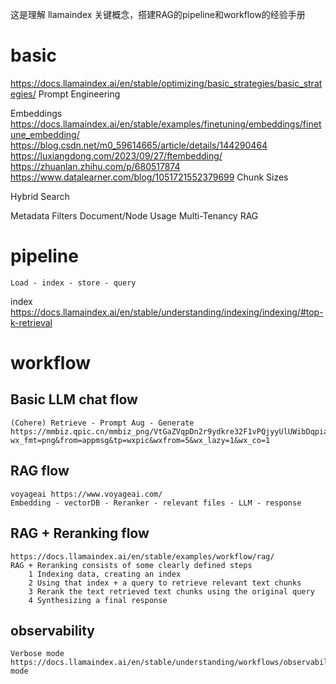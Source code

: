 这是理解 llamaindex 关键概念，搭建RAG的pipeline和workflow的经验手册

# basic
https://docs.llamaindex.ai/en/stable/optimizing/basic_strategies/basic_strategies/
Prompt Engineering

Embeddings
		https://docs.llamaindex.ai/en/stable/examples/finetuning/embeddings/finetune_embedding/
		https://blog.csdn.net/m0_59614665/article/details/144290464
		https://luxiangdong.com/2023/09/27/ftembedding/
		https://zhuanlan.zhihu.com/p/680517874
		https://www.datalearner.com/blog/1051721552379699
Chunk Sizes

Hybrid Search

Metadata Filters
Document/Node Usage
Multi-Tenancy RAG

# pipeline
	Load - index - store - query

index
https://docs.llamaindex.ai/en/stable/understanding/indexing/indexing/#top-k-retrieval


# workflow

## Basic LLM chat flow
    (Cohere) Retrieve - Prompt Aug - Generate
    https://mmbiz.qpic.cn/mmbiz_png/VtGaZVqpDn2r9ydkre32F1vPQjyyUlUWibDqpiaMdMTfJWFEYNUjOpOOLiaORw4mh3Aw4cibGVmtzyIhdHibJKOAuLg/640?wx_fmt=png&from=appmsg&tp=wxpic&wxfrom=5&wx_lazy=1&wx_co=1
## RAG flow
    voyageai https://www.voyageai.com/
    Embedding - vectorDB - Reranker - relevant files - LLM - response
		
## RAG + Reranking flow
    https://docs.llamaindex.ai/en/stable/examples/workflow/rag/
    RAG + Reranking consists of some clearly defined steps
        1 Indexing data, creating an index
        2 Using that index + a query to retrieve relevant text chunks
        3 Rerank the text retrieved text chunks using the original query
        4 Synthesizing a final response
## observability
	Verbose mode
	https://docs.llamaindex.ai/en/stable/understanding/workflows/observability/#verbose-mode
